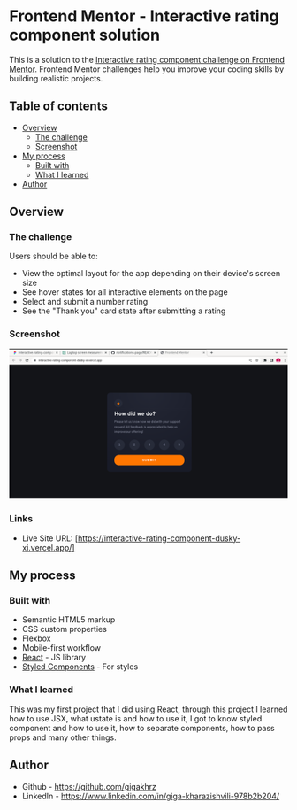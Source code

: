 # Frontend Mentor - Interactive rating component solution

This is a solution to the [Interactive rating component challenge on Frontend Mentor](https://www.frontendmentor.io/challenges/interactive-rating-component-koxpeBUmI). Frontend Mentor challenges help you improve your coding skills by building realistic projects.

## Table of contents

- [Overview](#overview)
  - [The challenge](#the-challenge)
  - [Screenshot](#screenshot)
- [My process](#my-process)
  - [Built with](#built-with)
  - [What I learned](#what-i-learned)
- [Author](#author)

## Overview

### The challenge

Users should be able to:

- View the optimal layout for the app depending on their device's screen size
- See hover states for all interactive elements on the page
- Select and submit a number rating
- See the "Thank you" card state after submitting a rating

### Screenshot

![](./public/Screenshot%20from%202023-04-12%2012-14-02.png)

### Links

- Live Site URL: [https://interactive-rating-component-dusky-xi.vercel.app/]

## My process

### Built with

- Semantic HTML5 markup
- CSS custom properties
- Flexbox
- Mobile-first workflow
- [React](https://reactjs.org/) - JS library
- [Styled Components](https://styled-components.com/) - For styles

### What I learned

This was my first project that I did using React, through this project I learned how to use JSX, what ustate is and how to use it, I got to know styled component and how to use it, how to separate components, how to pass props and many other things.

## Author

- Github - https://github.com/gigakhrz
- LinkedIn - https://www.linkedin.com/in/giga-kharazishvili-978b2b204/
